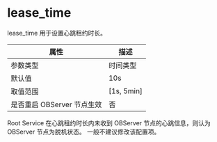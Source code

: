 lease_time 
===============================

lease_time 用于设置心跳租约时长。


|      **属性**      |    **描述**    |
|------------------|--------------|
| 参数类型             | 时间类型         |
| 默认值              | 10s          |
| 取值范围             | \[1s, 5min\] |
| 是否重启 OBServer 节点生效 | 否            |



Root Service 在心跳租约时长内未收到 OBServer 节点的心跳信息，则认为 OBServer 节点为脱机状态。 一般不建议修改该配置项。

